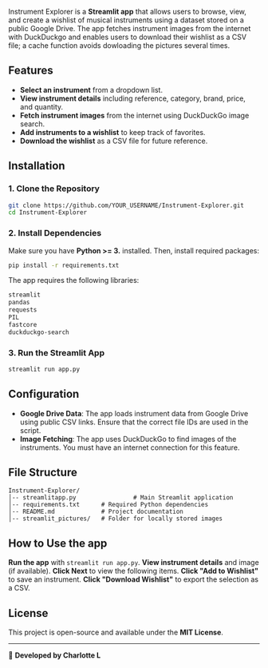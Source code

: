 Instrument Explorer is a **Streamlit app** that allows users to browse, view, and create a wishlist of musical instruments using a dataset stored on a public Google Drive. The app fetches instrument images from the internet with DuckDuckgo and enables users to download their wishlist as a CSV file; a cache function avoids dowloading the pictures several times. 

## Features
- **Select an instrument** from a dropdown list.
- **View instrument details** including reference, category, brand, price, and quantity.
- **Fetch instrument images** from the internet using DuckDuckGo image search.
- **Add instruments to a wishlist** to keep track of favorites.
- **Download the wishlist** as a CSV file for future reference.

## Installation

### 1. Clone the Repository
```bash
git clone https://github.com/YOUR_USERNAME/Instrument-Explorer.git
cd Instrument-Explorer
```

### 2. Install Dependencies
Make sure you have **Python >= 3.** installed. Then, install required packages:
```bash
pip install -r requirements.txt
```

The app requires the following libraries:
```bash
streamlit
pandas
requests
PIL
fastcore
duckduckgo-search
```

### 3. Run the Streamlit App
```bash
streamlit run app.py
```

## Configuration
- **Google Drive Data**: The app loads instrument data from Google Drive using public CSV links. Ensure that the correct file IDs are used in the script.
- **Image Fetching**: The app uses DuckDuckGo to find images of the instruments. You must have an internet connection for this feature.

## File Structure
```
Instrument-Explorer/
│-- streamlitapp.py                # Main Streamlit application
│-- requirements.txt      # Required Python dependencies
│-- README.md             # Project documentation
│-- streamlit_pictures/   # Folder for locally stored images
```

## How to Use the app
**Run the app** with `streamlit run app.py`.
**View instrument details** and image (if available).
**Click Next** to view the following items.
**Click "Add to Wishlist"** to save an instrument.
**Click "Download Wishlist"** to export the selection as a CSV.

## License 
This project is open-source and available under the **MIT License**.

---
🔗 **Developed by Charlotte L**

